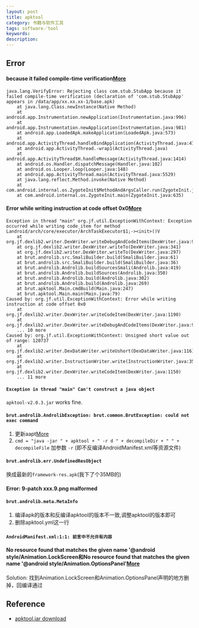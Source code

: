 ```yaml
---
layout: post
title: apktool
category: 书籍与软件工具
tags: software／tool
keywords: 
description: 
---
```





## Error

#### because it failed compile-time verification[More](https://juejin.im/entry/56de211e816dfa0059081030)

```
java.lang.VerifyError: Rejecting class com.stub.StubApp because it failed compile-time verification (declaration of 'com.stub.StubApp' appears in /data/app/xx.xx.xx-1/base.apk)
    at java.lang.Class.newInstance(Native Method)
    at android.app.Instrumentation.newApplication(Instrumentation.java:996)
    at android.app.Instrumentation.newApplication(Instrumentation.java:981)
    at android.app.LoadedApk.makeApplication(LoadedApk.java:573)
    at android.app.ActivityThread.handleBindApplication(ActivityThread.java:4742)
    at android.app.ActivityThread.-wrap1(ActivityThread.java)
    at android.app.ActivityThread$H.handleMessage(ActivityThread.java:1414)
    at android.os.Handler.dispatchMessage(Handler.java:102)
    at android.os.Looper.loop(Looper.java:148)
    at android.app.ActivityThread.main(ActivityThread.java:5529)
    at java.lang.reflect.Method.invoke(Native Method)
    at com.android.internal.os.ZygoteInit$MethodAndArgsCaller.run(ZygoteInit.java:745)
    at com.android.internal.os.ZygoteInit.main(ZygoteInit.java:635)
```

#### Error while writing instruction at code offset 0x0[More](https://github.com/JesusFreke/smali/issues/469)

```
Exception in thread "main" org.jf.util.ExceptionWithContext: Exception occurred while writing code_item for method Landroid/arch/core/executor/ArchTaskExecutor$1;-><init>()V
	at org.jf.dexlib2.writer.DexWriter.writeDebugAndCodeItems(DexWriter.java:917)
	at org.jf.dexlib2.writer.DexWriter.writeTo(DexWriter.java:341)
	at org.jf.dexlib2.writer.DexWriter.writeTo(DexWriter.java:297)
	at brut.androlib.src.SmaliBuilder.build(SmaliBuilder.java:61)
	at brut.androlib.src.SmaliBuilder.build(SmaliBuilder.java:36)
	at brut.androlib.Androlib.buildSourcesSmali(Androlib.java:419)
	at brut.androlib.Androlib.buildSources(Androlib.java:350)
	at brut.androlib.Androlib.build(Androlib.java:302)
	at brut.androlib.Androlib.build(Androlib.java:269)
	at brut.apktool.Main.cmdBuild(Main.java:247)
	at brut.apktool.Main.main(Main.java:79)
Caused by: org.jf.util.ExceptionWithContext: Error while writing instruction at code offset 0x0
	at org.jf.dexlib2.writer.DexWriter.writeCodeItem(DexWriter.java:1190)
	at org.jf.dexlib2.writer.DexWriter.writeDebugAndCodeItems(DexWriter.java:913)
	... 10 more
Caused by: org.jf.util.ExceptionWithContext: Unsigned short value out of range: 120737
	at org.jf.dexlib2.writer.DexDataWriter.writeUshort(DexDataWriter.java:116)
	at org.jf.dexlib2.writer.InstructionWriter.write(InstructionWriter.java:356)
	at org.jf.dexlib2.writer.DexWriter.writeCodeItem(DexWriter.java:1150)
	... 11 more
```

#### `Exception in thread "main" Can't construct a java object`

`apktool-v2.0.3.jar` works fine.

#### `brut.androlib.AndrolibException: brut.common.BrutException: could not exec command`

1. 更新aapt[More](https://github.com/iBotPeaches/Apktool/pull/1390)
2. `cmd = "java -jar " + apktool + " -r d " + decompileDir + " " + decompileFile` 加参数 `-r` (即不反编译AndroidManifest.xml等资源文件)

#### `brut.androlib.err.UndefinedResObject`

换成最新的`framework-res.apk`(我下了个35MB的)

#### Error: 9-patch xxx.9.png malformed

#### `brut.androlib.meta.MetaInfo`

1. 编译apk的版本和反编译apktool的版本不一致,调整apktool的版本即可
2. 删除apktool.yml这一行

#### `AndroidManifest.xml:1:1: 前言中不允许有内容`

#### No resource found that matches the given name '@android style/Animation.LockScreen和No resource found that matches the given name '@android style/Animation.OptionsPanel'[More](https://www.jianshu.com/p/d3f20f0d28e4)

Solution:
找到Animation.LockScreen和Animation.OptionsPanel声明的地方删掉，回编译通过

## Reference

* [apktool.jar download](https://bitbucket.org/iBotPeaches/apktool/downloads/)